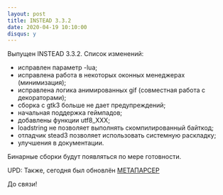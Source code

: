 ```yaml
---
layout: post
title: INSTEAD 3.3.2
date: 2020-04-19 10:10:00
disqus: y
---
```


Выпущен INSTEAD 3.3.2. Список изменений:

- исправлен параметр -lua;
- исправлена работа в некоторых оконных менеджерах (минимизация);
- исправлена логика анимированных gif (совместная работа с декораторами);
- сборка с gtk3 больше не дает предупреждений;
- начальная поддержка геймпадов;
- добавлены функции utf8\_XXX;
- loadstring не позволяет выполнять скомпилированный байткод;
- отладчик stead3 позволяет использовать системную раскладку;
- улучшения в документации.

Бинарные сборки будут появляться по мере готовности.

UPD: Также, сегодня был обновлён [МЕТАПАРСЕР](https://instead.hugeping.ru/page/metaparser/)

До связи!
